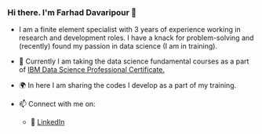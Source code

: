 <!-- Please don't remove this: Grab your social icons from https://github.com/carlsednaoui/gitsocial -->

[1.2]: http://i.imgur.com/wWzX9uB.png (twitter icon without padding)
[1]: [Twitter](https://twitter.com/KhuyenTran16)



### Hi there. I'm Farhad Davaripour 👋

<!--
**farhad-davaripour/farhad-davaripour** is a ✨ _special_ ✨ repository because its `README.md` (this file) appears on your GitHub profile.
-->

- I am a finite element specialist with 3 years of experience working in research and development roles. I have a knack for problem-solving and (recently) found my passion in data science (I am in training).
- 🌱 Currently I am taking the data science fundamental courses as a part of [IBM Data Science Professional Certificate.](https://www.coursera.org/professional-certificates/ibm-data-science?#courses) 
- 🌍 In here I am sharing the codes I develop as a part of my training.

- 📫 Connect with me on:
  - :office: [LinkedIn](https://www.linkedin.com/in/farhad-davaripour/)
